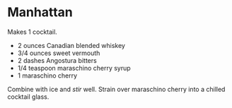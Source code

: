 # Manhattan

Makes 1 cocktail.

- 2 ounces Canadian blended whiskey
- 3/4 ounces sweet vermouth
- 2 dashes Angostura bitters
- 1/4 teaspoon maraschino cherry syrup
- 1 maraschino cherry

Combine with ice and *stir* well. Strain over maraschino cherry into a chilled cocktail glass.
